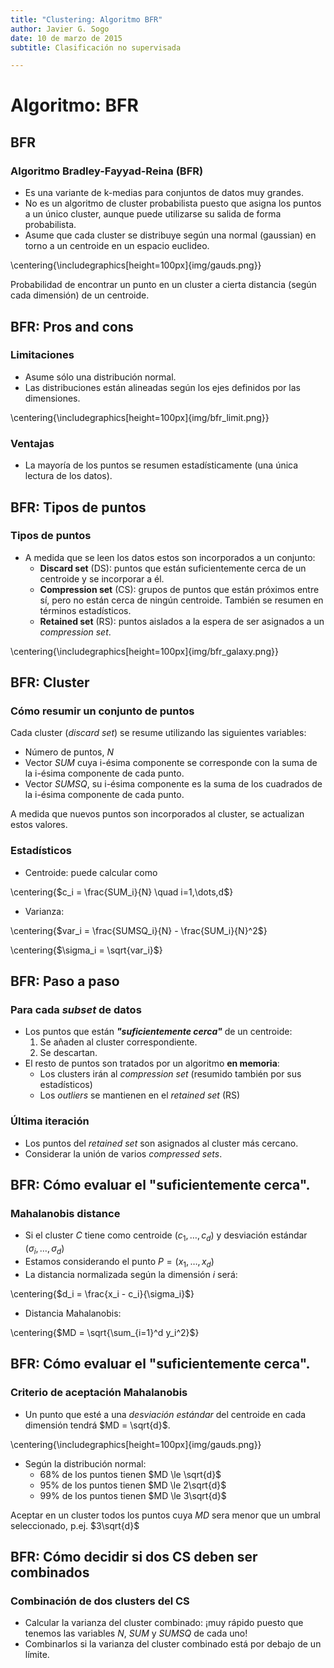 ```yaml
---
title: "Clustering: Algoritmo BFR"
author: Javier G. Sogo
date: 10 de marzo de 2015
subtitle: Clasificación no supervisada

---
```



# Algoritmo: BFR

## BFR

### Algoritmo Bradley-Fayyad-Reina (BFR)
 * Es una variante de k-medias para conjuntos de datos muy grandes.
 * No es un algoritmo de cluster probabilista puesto que asigna los puntos a un único cluster, aunque puede utilizarse
   su salida de forma probabilista.
 * Asume que cada cluster se distribuye según una normal (gaussian) en torno a un centroide en un espacio euclideo.

\centering{\includegraphics[height=100px]{img/gauds.png}}

 Probabilidad de encontrar un punto en un cluster a cierta distancia (según cada dimensión) de un centroide.

## BFR: Pros and cons

### Limitaciones
 * Asume sólo una distribución normal.
 * Las distribuciones están alineadas según los ejes definidos por las dimensiones.

\centering{\includegraphics[height=100px]{img/bfr_limit.png}}

### Ventajas
 * La mayoría de los puntos se resumen estadísticamente (una única lectura de los datos).


## BFR: Tipos de puntos

### Tipos de puntos
 * A medida que se leen los datos estos son incorporados a un conjunto:
    * **Discard set** (DS): puntos que están suficientemente cerca de un centroide y se incorporar a él.
    * **Compression set** (CS): grupos de puntos que están próximos entre sí, pero no están cerca de ningún centroide.
      También se resumen en términos estadísticos.
    * **Retained set** (RS): puntos aislados a la espera de ser asignados a un *compression set*.

\centering{\includegraphics[height=100px]{img/bfr_galaxy.png}}


## BFR: Cluster

### Cómo resumir un conjunto de puntos
Cada cluster (*discard set*) se resume utilizando las siguientes variables:

 * Número de puntos, $N$
 * Vector $SUM$ cuya i-ésima componente se corresponde con la suma de la i-ésima componente de cada punto.
 * Vector $SUMSQ$, su i-ésima componente es la suma de los cuadrados de la i-ésima componente de cada punto.

A medida que nuevos puntos son incorporados al cluster, se actualizan estos valores.

### Estadísticos
 * Centroide: puede calcular como

\centering{$c_i = \frac{SUM_i}{N} \quad i=1,\dots,d$}

 * Varianza:

\centering{$var_i = \frac{SUMSQ_i}{N} - \frac{SUM_i}{N}^2$}

\centering{$\sigma_i = \sqrt{var_i}$}


## BFR: Paso a paso

### Para cada *subset* de datos
 * Los puntos que están ***"suficientemente cerca"*** de un centroide:
    1. Se añaden al cluster correspondiente.
    1. Se descartan.
 * El resto de puntos son tratados por un algoritmo **en memoria**:
    * Los clusters irán al *compression set* (resumido también por sus estadísticos)
    * Los *outliers* se mantienen en el *retained set* (RS)

### Última iteración
 * Los puntos del *retained set* son asignados al cluster más cercano.
 * Considerar la unión de varios *compressed sets*.


## BFR: Cómo evaluar el "suficientemente cerca".
### Mahalanobis distance
 * Si el cluster $C$ tiene como centroide $(c_1,\dots,c_d)$ y desviación estándar $(\sigma_i,\dots,\sigma_d)$
 * Estamos considerando el punto $P=(x_1,\dots,x_d)$
 * La distancia normalizada según la dimensión $i$ será:

\centering{$d_i = \frac{x_i - c_i}{\sigma_i}$}

 * Distancia Mahalanobis:

\centering{$MD = \sqrt{\sum_{i=1}^d y_i^2}$}

## BFR: Cómo evaluar el "suficientemente cerca".

### Criterio de aceptación Mahalanobis
 * Un punto que esté a una *desviación estándar* del centroide en cada dimensión tendrá $MD = \sqrt{d}$.

\centering{\includegraphics[height=100px]{img/gauds.png}}

 * Según la distribución normal:
    * 68% de los puntos tienen $MD \le \sqrt{d}$
    * 95% de los puntos tienen $MD \le 2\sqrt{d}$
    * 99% de los puntos tienen $MD \le 3\sqrt{d}$

Aceptar en un cluster todos los puntos cuya $MD$ sera menor que un umbral seleccionado, p.ej. $3\sqrt{d}$


## BFR: Cómo decidir si dos CS deben ser combinados

### Combinación de dos clusters del CS
 * Calcular la varianza del cluster combinado: ¡muy rápido puesto que tenemos las variables $N$, $SUM$ y $SUMSQ$ de cada uno!
 * Combinarlos si la varianza del cluster combinado está por debajo de un límite.